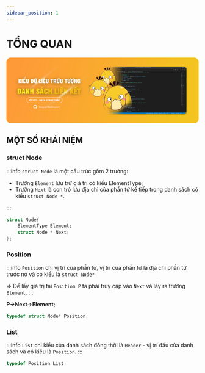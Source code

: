 ```yaml
---
sidebar_position: 1
---
```


# TỔNG QUAN

![banner](../../static/img/banner/dslk-banner.png)

## MỘT SỐ KHÁI NIỆM

### struct Node

:::info
`struct Node` là một cấu trúc gồm 2 trường:

- Trường `Element` lưu trữ giá trị có kiểu ElementType;
- Trường `Next` là con trỏ lưu địa chỉ của phần tử kế tiếp trong danh sách có kiểu `struct Node *`.

:::

```c
struct Node{
    ElementType Element;
    struct Node * Next;
};
```

### Position

:::info
`Position` chỉ vị trí của phần tử, vị trí của phần tử là địa chỉ phần tử trước nó và có kiểu là `struct Node*`

=> Để lấy giá trị tại `Position P` ta phải truy cập vào `Next` và lấy ra trường `Element`.
:::

**P->Next->Element;**

```c
typedef struct Node* Position;
```

### List

:::info
`List` chỉ kiểu của danh sách đồng thời là `Header` - vị trí đầu của danh sách và có kiểu là `Position`.
:::

```c
typedef Position List;
```
